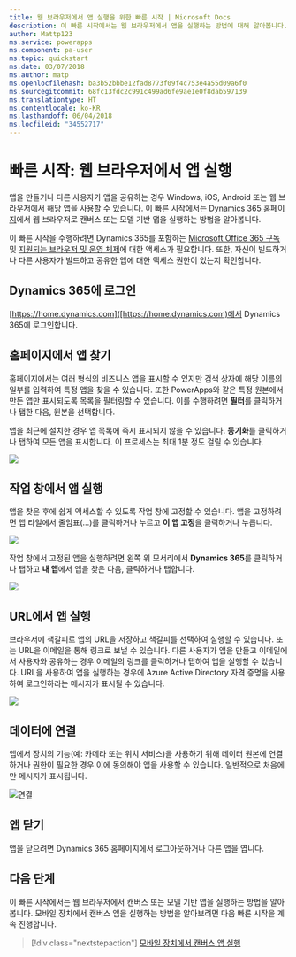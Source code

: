 ```yaml
---
title: 웹 브라우저에서 앱 실행을 위한 빠른 시작 | Microsoft Docs
description: 이 빠른 시작에서는 웹 브라우저에서 앱을 실행하는 방법에 대해 알아봅니다.
author: Mattp123
ms.service: powerapps
ms.component: pa-user
ms.topic: quickstart
ms.date: 03/07/2018
ms.author: matp
ms.openlocfilehash: ba3b52bbbe12fad8773f09f4c753e4a55d09a6f0
ms.sourcegitcommit: 68fc13fdc2c991c499ad6fe9ae1e0f8dab597139
ms.translationtype: HT
ms.contentlocale: ko-KR
ms.lasthandoff: 06/04/2018
ms.locfileid: "34552717"
---
```

# <a name="quickstart-run-an-app-in-a-web-browser"></a>빠른 시작: 웹 브라우저에서 앱 실행
앱을 만들거나 다른 사용자가 앱을 공유하는 경우 Windows, iOS, Android 또는 웹 브라우저에서 해당 앱을 사용할 수 있습니다. 이 빠른 시작에서는 [Dynamics 365 홈페이지](https://home.dynamics.com)에서 웹 브라우저로 캔버스 또는 모델 기반 앱을 실행하는 방법을 알아봅니다.

이 빠른 시작을 수행하려면 Dynamics 365를 포함하는 [Microsoft Office 365 구독](https://signup.microsoft.com/Signup?OfferId=467eab54-127b-42d3-b046-3844b860bebf&dl=O365_BUSINESS_PREMIUM&ali=1) 및 [지원되는 브라우저 및 운영 체제](../maker/canvas-apps/limits-and-config.md)에 대한 액세스가 필요합니다. 또한, 자신이 빌드하거나 다른 사용자가 빌드하고 공유한 앱에 대한 액세스 권한이 있는지 확인합니다.

## <a name="sign-in-to-dynamics-365"></a>Dynamics 365에 로그인
[https://home.dynamics.com]([https://home.dynamics.com)에서 Dynamics 365에 로그인합니다.

## <a name="find-an-app-on-the-home-page"></a>홈페이지에서 앱 찾기
홈페이지에서는 여러 형식의 비즈니스 앱을 표시할 수 있지만 검색 상자에 해당 이름의 일부를 입력하여 특정 앱을 찾을 수 있습니다. 또한 PowerApps와 같은 특정 원본에서 만든 앱만 표시되도록 목록을 필터링할 수 있습니다. 이를 수행하려면 **필터**를 클릭하거나 탭한 다음, 원본을 선택합니다.

앱을 최근에 설치한 경우 앱 목록에 즉시 표시되지 않을 수 있습니다. **동기화**를 클릭하거나 탭하여 모든 앱을 표시합니다. 이 프로세스는 최대 1분 정도 걸릴 수 있습니다.

![](./media/run-app-browser/dynamics-365-home.png)

## <a name="run-an-app-from-the-task-pane"></a>작업 창에서 앱 실행
앱을 찾은 후에 쉽게 액세스할 수 있도록 작업 창에 고정할 수 있습니다. 앱을 고정하려면 앱 타일에서 줄임표(...)를 클릭하거나 누르고 **이 앱 고정**을 클릭하거나 누릅니다.

![](./media/run-app-browser/homepage-pin.png)

작업 창에서 고정된 앱을 실행하려면 왼쪽 위 모서리에서 **Dynamics 365**를 클릭하거나 탭하고 **내 앱**에서 앱을 찾은 다음, 클릭하거나 탭합니다.

![](./media/run-app-browser/taskpane.png)

## <a name="run-an-app-from-a-url"></a>URL에서 앱 실행
브라우저에 책갈피로 앱의 URL을 저장하고 책갈피를 선택하여 실행할 수 있습니다. 또는 URL을 이메일을 통해 링크로 보낼 수 있습니다. 다른 사용자가 앱을 만들고 이메일에서 사용자와 공유하는 경우 이메일의 링크를 클릭하거나 탭하여 앱을 실행할 수 있습니다. URL을 사용하여 앱을 실행하는 경우에 Azure Active Directory 자격 증명을 사용하여 로그인하라는 메시지가 표시될 수 있습니다.

![](./media/run-app-browser/web-login.png)

## <a name="connect-to-data"></a>데이터에 연결
앱에서 장치의 기능(예: 카메라 또는 위치 서비스)을 사용하기 위해 데이터 원본에 연결하거나 권한이 필요한 경우 이에 동의해야 앱을 사용할 수 있습니다. 일반적으로 처음에만 메시지가 표시됩니다.

![연결](./media/run-app-browser/app-connection.png)

## <a name="close-an-app"></a>앱 닫기
앱을 닫으려면 Dynamics 365 홈페이지에서 로그아웃하거나 다른 앱을 엽니다.

## <a name="next-steps"></a>다음 단계
이 빠른 시작에서는 웹 브라우저에서 캔버스 또는 모델 기반 앱을 실행하는 방법을 알아봅니다. 모바일 장치에서 캔버스 앱을 실행하는 방법을 알아보려면 다음 빠른 시작을 계속 진행합니다.

> [!div class="nextstepaction"]
> [모바일 장치에서 캔버스 앱 실행](run-app-client.md)
